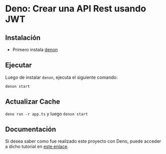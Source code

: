 # Deno: Crear una API Rest usando JWT

## Instalación

- Primero instala [denon](https://deno.land/x/denon/)

## Ejecutar

Luego de instalar `denon`, ejecuta el siguiente comando:

`denon start`

## Actualizar Cache

`deno run -r app.ts` y luego `denon start`

## Documentación

Si desea saber como fue realizado este proyecto con Deno, puede acceder a dicho tutorial en [este enlace](https://gist.github.com/intelguasoft/f20ab1f9140e9f3f9b3afab2cf835fc3).
